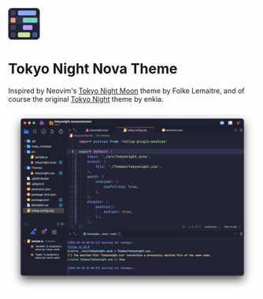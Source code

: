 <img src="extension.png" width="64" height="64">

# Tokyo Night Nova Theme

Inspired by Neovim's [Tokyo Night Moon](https://github.com/folke/tokyonight.nvim) theme by Folke Lemaitre, and of course the original [Tokyo Night](https://github.com/enkia/tokyo-night-vscode-theme) theme by enkia.

![Tokyo Night](./screenshot.png)

